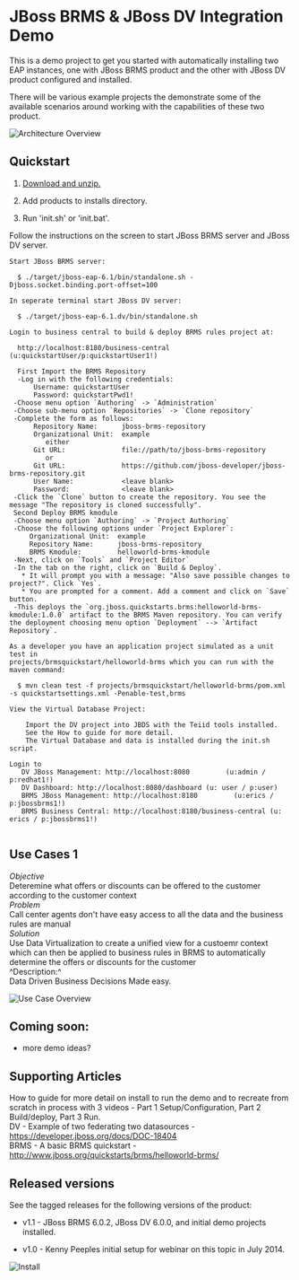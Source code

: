 JBoss BRMS & JBoss DV Integration Demo
======================================
This is a demo project to get you started with automatically installing two EAP instances, one with JBoss 
BRMS product and the other with JBoss DV product configured and installed.

There will be various example projects the demonstrate some of the available scenarios around working with 
the capabilities of these two product.

![Architecture Overview](https://github.com/kpeeples/dv-brms-integration-demo/blob/master/docs/demo-images/dv%2Bbrms-image2.JPG)


Quickstart
----------

1. [Download and unzip.](https://github.com/kpeeples/dv-brms-integration-demo/archive/master.zip)

2. Add products to installs directory.

3. Run 'init.sh' or 'init.bat'.

Follow the instructions on the screen to start JBoss BRMS server and JBoss DV server.

   ```
   Start JBoss BRMS server:                                                       
                                                                                       
     $ ./target/jboss-eap-6.1/bin/standalone.sh -Djboss.socket.binding.port-offset=100 
                                                                                       
   In seperate terminal start JBoss DV server:                                         
                                                                                       
     $ ./target/jboss-eap-6.1.dv/bin/standalone.sh                                     
                                                                                       
   Login to business central to build & deploy BRMS rules project at:                     
                                                                                       
     http://localhost:8180/business-central     (u:quickstartUser/p:quickstartUser1!)                      
                                                                                       
     First Import the BRMS Repository  
     -Log in with the following credentials:  
         Username: quickstartUser  
         Password: quickstartPwd1!  
    -Choose menu option `Authoring` -> `Administration`  
    -Choose sub-menu option `Repositories` -> `Clone repository`  
    -Complete the form as follows:  
         Repository Name:      jboss-brms-repository  
         Organizational Unit:  example  
            either  
         Git URL:              file://path/to/jboss-brms-repository  
            or  
         Git URL:              https://github.com/jboss-developer/jboss-brms-repository.git  
         User Name:            <leave blank>  
         Password:             <leave blank>  
    -Click the `Clone` button to create the repository. You see the message "The repository is cloned successfully".        
    Second Deploy BRMS kmodule  
    -Choose menu option `Authoring` -> `Project Authoring`  
    -Choose the following options under `Project Explorer`:  
        Organizational Unit:  example  
        Repository Name:      jboss-brms-repository  
        BRMS Kmodule:         helloworld-brms-kmodule  
    -Next, click on `Tools` and `Project Editor`  
    -In the tab on the right, click on `Build & Deploy`.   
      * It will prompt you with a message: "Also save possible changes to project?". Click `Yes`.  
      * You are prompted for a comment. Add a comment and click on `Save` button.  
    -This deploys the `org.jboss.quickstarts.brms:helloworld-brms-kmodule:1.0.0` artifact to the BRMS Maven repository. You can verify the deployment choosing menu option `Deployment` --> `Artifact Repository`.  

   As a developer you have an application project simulated as a unit test in             
   projects/brmsquickstart/helloworld-brms which you can run with the maven command:      
                                                                                       
     $ mvn clean test -f projects/brmsquickstart/helloworld-brms/pom.xml -s quickstartsettings.xml -Penable-test,brms                        
                                                                                       
   View the Virtual Database Project:                                                                     
                                                                                       
       Import the DV project into JBDS with the Teiid tools installed.  
       See the How to guide for more detail.  
       The Virtual Database and data is installed during the init.sh script.                                                       

   Login to 
      DV JBoss Management: http://localhost:8080         (u:admin / p:redhat1!)  
      DV Dashboard: http://localhost:8080/dashboard	(u: user / p:user)  
      BRMS JBoss Management: http://localhost:8180         (u:erics / p:jbossbrms1!)  
      BRMS Business Central: http://localhost:8180/business-central	(u: erics / p:jbossbrms1!)  


   ```

Use Cases 1 
------------  
*Objective*   
Deteremine what offers or discounts can be offered to the customer according to the customer context   
*Problem*   
Call center agents don't have easy access to all the data and the business rules are manual   
*Solution*   
Use Data Virtualization to create a unified view for a custoemr context which can then be applied to business rules in BRMS to automatically determine the offers or discounts for the customer   
^Description:^  
Data Driven Business Decisions Made easy.  

![Use Case Overview](https://github.com/kpeeples/dv-brms-integration-demo/blob/master/docs/demo-images/dv%2Bbrms-image4.JPG)

Coming soon:
------------
   
   * more demo ideas?


Supporting Articles
-------------------
How to guide for more detail on install to run the demo and to recreate from scratch in process with 3 videos - Part 1 Setup/Configuration, Part 2 Build/deploy, Part 3 Run.  
DV - Example of two federating two datasources - https://developer.jboss.org/docs/DOC-18404  
BRMS - A basic BRMS quickstart - http://www.jboss.org/quickstarts/brms/helloworld-brms/  

Released versions
-----------------

See the tagged releases for the following versions of the product:

- v1.1 - JBoss BRMS 6.0.2, JBoss DV 6.0.0, and initial demo projects installed.

- v1.0 - Kenny Peeples initial setup for webinar on this topic in July 2014.


![Install](https://github.com/kpeeples/dv-brms-integration-demo/blob/master/docs/demo-images/install-console.png?raw=true)

